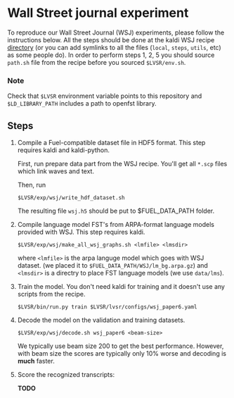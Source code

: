 # Wall Street journal experiment

To reproduce our Wall Street Journal (WSJ) experiments, please follow the 
instructions below. All the steps should be done at the kaldi WSJ recipe 
[directory](https://github.com/kaldi-asr/kaldi/tree/master/egs/wsj/s5) 
(or you can add symlinks to all the files (`local`, `steps`, `utils`, etc) 
as some people do). In order to perform steps 1, 2, 5 you should source 
`path.sh` file from the recipe before you sourced `$LVSR/env.sh`.

### Note
Check that `$LVSR` environment variable points to this repository and
`$LD_LIBRARY_PATH` includes a path to openfst library.

## Steps
1. Compile a Fuel-compatible dataset file in HDF5 format. This step requires 
   kaldi and kaldi-python.
   
   First, run prepare data part from the WSJ recipe. You'll get all
   `*.scp` files which link waves and text.
   
   Then, run
   ```
   $LVSR/exp/wsj/write_hdf_dataset.sh
   ```
   The resulting file `wsj.h5` should be put to $FUEL_DATA_PATH folder. 

2. Compile language model FST's from ARPA-format language models provided with WSJ.
   This step requires kaldi.

   `$LVSR/exp/wsj/make_all_wsj_graphs.sh <lmfile> <lmsdir>`
    
   where `<lmfile>` is the arpa languge model which goes with WSJ dataset. 
   (we placed it to `$FUEL_DATA_PATH/WSJ/lm_bg.arpa.gz`) and `<lmsdir>` is a 
   directry to place FST language models (we use `data/lms`).

3. Train the model. You don't need kaldi for training and it doesn't use any 
   scripts from the recipe.

   `$LVSR/bin/run.py train $LVSR/lvsr/configs/wsj_paper6.yaml`

4. Decode the model on the validation and training datasets. 

   `$LVSR/exp/wsj/decode.sh wsj_paper6 <beam-size>`

    We typically use beam size 200 to get the best performance. However, with beam size 
    the scores are typically only 10\% worse and decoding is **much** faster.

5. Score the recognized transcripts:

    **TODO**
